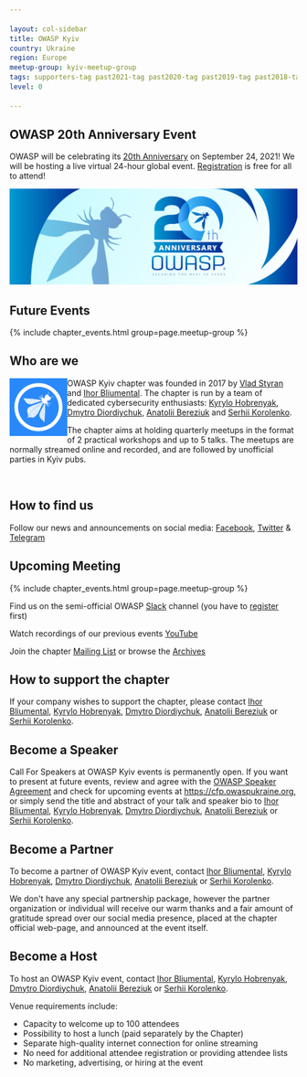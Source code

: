 ```yaml
---

layout: col-sidebar
title: OWASP Kyiv
country: Ukraine
region: Europe
meetup-group: kyiv-meetup-group
tags: supporters-tag past2021-tag past2020-tag past2019-tag past2018-tag past2017-tag
level: 0

---
```

## OWASP 20th Anniversary Event

OWASP will be celebrating its [20th Anniversary](https://20thanniversary.owasp.org/) on September 24, 2021!  We will be hosting a live virtual 24-hour global event. [Registration](https://www.eventbrite.com/e/owasps-20th-anniversary-event-celebration-tickets-152915084133) is free for all to attend!

![20thanniversary](assets/images/20thanniversary.png)

## Future Events

{% include chapter_events.html group=page.meetup-group %}

## Who are we

<img align="left" width="20%" src="assets/images/ava_1.png"> 

OWASP Kyiv chapter was founded in 2017 by [Vlad
Styran](mailto:vlad.styran@owasp.org) and [Ihor
Bliumental](mailto:ihor.bliumental@owasp.org). The chapter is run by a
team of dedicated cybersecurity enthusiasts: [Kyrylo
Hobrenyak](mailto:kyrylo.hobreniak@owasp.org), [Dmytro
Diordiychuk](mailto:dmytro.diordiichuk@owasp.org),
[Anatolii Bereziuk](mailto:anatolii.bereziuk@owasp.org) and [Serhii
Korolenko](mailto:korolenko.sergiy@owasp.org).

The chapter aims at holding quarterly meetups in the format of 2
practical workshops and up to 5 talks. The meetups are normally streamed
online and recorded, and are followed by unofficial parties in Kyiv
pubs.
  
&nbsp;
## How to find us

Follow our news and announcements on social media:
[Facebook](https://www.facebook.com/owaspkyiv),
[Twitter](https://twitter.com/owaspKyiv) &
[Telegram](https://t.me/OWASP_UA)

## Upcoming Meeting 

{% include chapter_events.html group=page.meetup-group %}

Find us on the semi-official OWASP
[Slack](https://owasp.slack.com/messages/chapter-ua/) channel (you have
to
[register](https://owasp.slack.com/join/shared_invite/enQtNDI5MzgxMDQ2MTAwLTEyNzIzYWQ2NDZiMGIwNmJhYzYxZDJiNTM0ZmZiZmJlY2EwZmMwYjAyNmJjNzQxNzMyMWY4OTk3ZTQ0MzFhMDY)
first)

Watch recordings of our previous events
[YouTube](https://www.youtube.com/OWASPKyiv)

Join the chapter [Mailing
List](http://lists.owasp.org/mailman/listinfo/owasp-kyiv) or browse the
[Archives](http://lists.owasp.org/pipermail/owasp-kyiv)

## How to support the chapter

If your company wishes to support the chapter, please contact [Ihor
Bliumental](mailto:ihor.bliumental@owasp.org), [Kyrylo
Hobrenyak](mailto:kyrylo.hobreniak@owasp.org), [Dmytro
Diordiychuk](mailto:dmytro.diordiichuk@owasp.org),
[Anatolii Bereziuk](mailto:anatolii.bereziuk@owasp.org) or [Serhii
Korolenko](mailto:korolenko.sergiy@owasp.org).

## Become a Speaker

Call For Speakers at OWASP Kyiv events is permanently open. If you want
to present at future events, review and agree with the [OWASP Speaker
Agreement](Speaker_Agreement "wikilink") and check for upcoming events
at <https://cfp.owaspukraine.org>, or simply send the title and abstract
of your talk and speaker bio to [Ihor
Bliumental](mailto:ihor.bliumental@owasp.org), [Kyrylo
Hobrenyak](mailto:kyrylo.hobreniak@owasp.org), [Dmytro
Diordiychuk](mailto:dmytro.diordiichuk@owasp.org),
[Anatolii Bereziuk](mailto:anatolii.bereziuk@owasp.org) or [Serhii
Korolenko](mailto:korolenko.sergiy@owasp.org).

## Become a Partner

To become a partner of OWASP Kyiv event, contact [Ihor
Bliumental](mailto:ihor.bliumental@owasp.org), [Kyrylo
Hobrenyak](mailto:kyrylo.hobreniak@owasp.org), [Dmytro
Diordiychuk](mailto:dmytro.diordiichuk@owasp.org),
[Anatolii Bereziuk](mailto:anatolii.bereziuk@owasp.org) or [Serhii
Korolenko](mailto:korolenko.sergiy@owasp.org).

We don't have any special partnership package, however the partner
organization or individual will receive our warm thanks and a fair
amount of gratitude spread over our social media presence, placed at the
chapter official web-page, and announced at the event itself.

## Become a Host

To host an OWASP Kyiv event, contact [Ihor
Bliumental](mailto:ihor.bliumental@owasp.org), [Kyrylo
Hobrenyak](mailto:kyrylo.hobreniak@owasp.org), [Dmytro
Diordiychuk](mailto:dmytro.diordiichuk@owasp.org),
[Anatolii Bereziuk](mailto:anatolii.bereziuk@owasp.org) or [Serhii
Korolenko](mailto:korolenko.sergiy@owasp.org).

Venue requirements include:

  - Capacity to welcome up to 100 attendees
  - Possibility to host a lunch (paid separately by the Chapter)
  - Separate high-quality internet connection for online streaming
  - No need for additional attendee registration or providing attendee
    lists
  - No marketing, advertising, or hiring at the event
